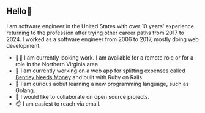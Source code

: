 ## Hello👋

I am software engineer in the United States with over 10 years' experience returning to the profession after trying other career paths from 2017 to 2024. I worked as a software engineer from 2006 to 2017, mostly doing web development.

- 👨‍💻 I am currently looking work. I am available for a remote role  or for a role in the Northern Virginia area.
- 🔭 I am currently working on a web app for splitting expenses called [Bentley Needs Money](https://github.com/joshuaborn/bentley-needs-money) and built with Ruby on Rails.
- 🤔 I am curious aobut learning a new programming language, such as Golang.
- 👯 I would like to collaborate on open source projects.
- 📫 I am easiest to reach via email.
